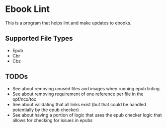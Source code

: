 # Ebook Lint

This is a program that helps lint and make updates to ebooks.

## Supported File Types

- Epub
- Cbr
- Cbz

## TODOs

- See about removing unused files and images when running epub linting
- See about removing requirement of one reference per file in the opf/ncx/toc
- See about validating that all links exist (but that could be handled potentially by the epub checker)
- See about having a portion of logic that uses the epub checker logic that allows for checking for issues in epubs
